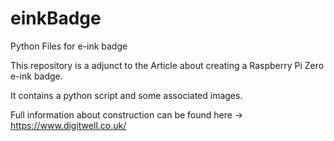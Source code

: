 # einkBadge
Python Files for e-ink badge

This repository is a adjunct to the Article about creating a Raspberry Pi Zero e-ink badge.

It contains a python script and some associated images.

Full information about construction can be found here -> https://www.digitwell.co.uk/
